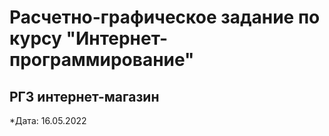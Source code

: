 # Расчетно-графическое задание по курсу "Интернет-программирование"

## РГЗ интернет-магазин

*Дата: 16.05.2022
